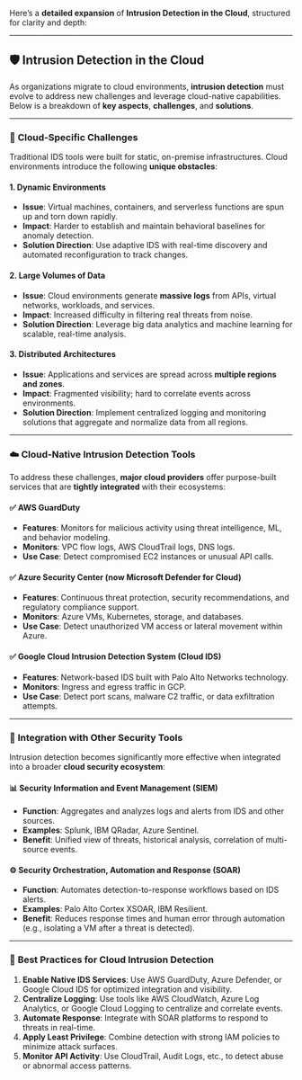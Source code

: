 Here’s a **detailed expansion** of **Intrusion Detection in the Cloud**, structured for clarity and depth:

---

## 🛡️ Intrusion Detection in the Cloud

As organizations migrate to cloud environments, **intrusion detection** must evolve to address new challenges and leverage cloud-native capabilities. Below is a breakdown of **key aspects**, **challenges**, and **solutions**.

---

### 🔧 **Cloud-Specific Challenges**

Traditional IDS tools were built for static, on-premise infrastructures. Cloud environments introduce the following **unique obstacles**:

#### 1. **Dynamic Environments**

* **Issue**: Virtual machines, containers, and serverless functions are spun up and torn down rapidly.
* **Impact**: Harder to establish and maintain behavioral baselines for anomaly detection.
* **Solution Direction**: Use adaptive IDS with real-time discovery and automated reconfiguration to track changes.

#### 2. **Large Volumes of Data**

* **Issue**: Cloud environments generate **massive logs** from APIs, virtual networks, workloads, and services.
* **Impact**: Increased difficulty in filtering real threats from noise.
* **Solution Direction**: Leverage big data analytics and machine learning for scalable, real-time analysis.

#### 3. **Distributed Architectures**

* **Issue**: Applications and services are spread across **multiple regions and zones**.
* **Impact**: Fragmented visibility; hard to correlate events across environments.
* **Solution Direction**: Implement centralized logging and monitoring solutions that aggregate and normalize data from all regions.

---

### ☁️ **Cloud-Native Intrusion Detection Tools**

To address these challenges, **major cloud providers** offer purpose-built services that are **tightly integrated** with their ecosystems:

#### ✅ **AWS GuardDuty**

* **Features**: Monitors for malicious activity using threat intelligence, ML, and behavior modeling.
* **Monitors**: VPC flow logs, AWS CloudTrail logs, DNS logs.
* **Use Case**: Detect compromised EC2 instances or unusual API calls.

#### ✅ **Azure Security Center (now Microsoft Defender for Cloud)**

* **Features**: Continuous threat protection, security recommendations, and regulatory compliance support.
* **Monitors**: Azure VMs, Kubernetes, storage, and databases.
* **Use Case**: Detect unauthorized VM access or lateral movement within Azure.

#### ✅ **Google Cloud Intrusion Detection System (Cloud IDS)**

* **Features**: Network-based IDS built with Palo Alto Networks technology.
* **Monitors**: Ingress and egress traffic in GCP.
* **Use Case**: Detect port scans, malware C2 traffic, or data exfiltration attempts.

---

### 🔗 **Integration with Other Security Tools**

Intrusion detection becomes significantly more effective when integrated into a broader **cloud security ecosystem**:

#### 📊 **Security Information and Event Management (SIEM)**

* **Function**: Aggregates and analyzes logs and alerts from IDS and other sources.
* **Examples**: Splunk, IBM QRadar, Azure Sentinel.
* **Benefit**: Unified view of threats, historical analysis, correlation of multi-source events.

#### ⚙️ **Security Orchestration, Automation and Response (SOAR)**

* **Function**: Automates detection-to-response workflows based on IDS alerts.
* **Examples**: Palo Alto Cortex XSOAR, IBM Resilient.
* **Benefit**: Reduces response times and human error through automation (e.g., isolating a VM after a threat is detected).

---

### 🔄 **Best Practices for Cloud Intrusion Detection**

1. **Enable Native IDS Services**: Use AWS GuardDuty, Azure Defender, or Google Cloud IDS for optimized integration and visibility.
2. **Centralize Logging**: Use tools like AWS CloudWatch, Azure Log Analytics, or Google Cloud Logging to centralize and correlate events.
3. **Automate Response**: Integrate with SOAR platforms to respond to threats in real-time.
4. **Apply Least Privilege**: Combine detection with strong IAM policies to minimize attack surfaces.
5. **Monitor API Activity**: Use CloudTrail, Audit Logs, etc., to detect abuse or abnormal access patterns.
